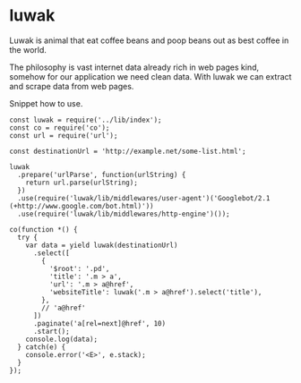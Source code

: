 # luwak

Luwak is animal that eat coffee beans and poop beans out as best coffee in the world.

The philosophy is vast internet data already rich in web pages kind, somehow for our application we need clean data. With luwak we can extract and scrape data from web pages.

Snippet how to use.
```
const luwak = require('../lib/index');
const co = require('co');
const url = require('url');

const destinationUrl = 'http://example.net/some-list.html';

luwak
  .prepare('urlParse', function(urlString) {
    return url.parse(urlString);
  })
  .use(require('luwak/lib/middlewares/user-agent')('Googlebot/2.1 (+http://www.google.com/bot.html)'))
  .use(require('luwak/lib/middlewares/http-engine')());

co(function *() {
  try {
    var data = yield luwak(destinationUrl)
      .select([
        {
          '$root': '.pd',
          'title': '.m > a',
          'url': '.m > a@href',
          'websiteTitle': luwak('.m > a@href').select('title'),
        },
        // 'a@href'
      ])
      .paginate('a[rel=next]@href', 10)
      .start();
    console.log(data);
  } catch(e) {
    console.error('<E>', e.stack);
  }
});
```